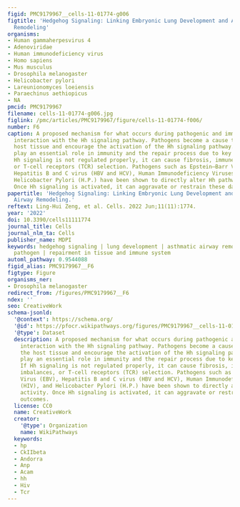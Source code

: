 ```yaml
---
figid: PMC9179967__cells-11-01774-g006
figtitle: 'Hedgehog Signaling: Linking Embryonic Lung Development and Asthmatic Airway
  Remodeling'
organisms:
- Human gammaherpesvirus 4
- Adenoviridae
- Human immunodeficiency virus
- Homo sapiens
- Mus musculus
- Drosophila melanogaster
- Helicobacter pylori
- Lareunionomyces loeiensis
- Paraechinus aethiopicus
- NA
pmcid: PMC9179967
filename: cells-11-01774-g006.jpg
figlink: /pmc/articles/PMC9179967/figure/cells-11-01774-f006/
number: F6
caption: A proposed mechanism for what occurs during pathogenic and immune system
  interaction with the Hh signaling pathway. Pathogens become a cause to damage the
  host tissue and encourage the activation of the Hh signaling pathway. Pathogens
  play an essential role in immunity and the repair process due to key roles in. If
  Hh signaling is not regulated properly, it can cause fibrosis, immune cell imbalances,
  or T-cell receptors (TCR) selection. Pathogens such as Epstein–Barr Virus (EBV),
  Hepatitis B and C virus (HBV and HCV), Human Immunodeficiency Viruses (HIV), and
  Helicobacter Pylori (H.P.) have been shown to directly alter Hh pathway activity.
  Once Hh signaling is activated, it can aggravate or restrain these damaging outcomes.
papertitle: 'Hedgehog Signaling: Linking Embryonic Lung Development and Asthmatic
  Airway Remodeling.'
reftext: Ling-Hui Zeng, et al. Cells. 2022 Jun;11(11):1774.
year: '2022'
doi: 10.3390/cells11111774
journal_title: Cells
journal_nlm_ta: Cells
publisher_name: MDPI
keywords: hedgehog signaling | lung development | asthmatic airway remodeling | targets
  pathogen | repairment in tissue and immune system
automl_pathway: 0.9544088
figid_alias: PMC9179967__F6
figtype: Figure
organisms_ner:
- Drosophila melanogaster
redirect_from: /figures/PMC9179967__F6
ndex: ''
seo: CreativeWork
schema-jsonld:
  '@context': https://schema.org/
  '@id': https://pfocr.wikipathways.org/figures/PMC9179967__cells-11-01774-g006.html
  '@type': Dataset
  description: A proposed mechanism for what occurs during pathogenic and immune system
    interaction with the Hh signaling pathway. Pathogens become a cause to damage
    the host tissue and encourage the activation of the Hh signaling pathway. Pathogens
    play an essential role in immunity and the repair process due to key roles in.
    If Hh signaling is not regulated properly, it can cause fibrosis, immune cell
    imbalances, or T-cell receptors (TCR) selection. Pathogens such as Epstein–Barr
    Virus (EBV), Hepatitis B and C virus (HBV and HCV), Human Immunodeficiency Viruses
    (HIV), and Helicobacter Pylori (H.P.) have been shown to directly alter Hh pathway
    activity. Once Hh signaling is activated, it can aggravate or restrain these damaging
    outcomes.
  license: CC0
  name: CreativeWork
  creator:
    '@type': Organization
    name: WikiPathways
  keywords:
  - hp
  - CkIIbeta
  - Andorra
  - Anp
  - Acam
  - hh
  - Hiv
  - Tcr
---
```

